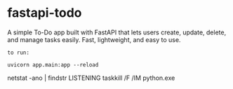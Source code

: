 # fastapi-todo

A simple To-Do app built with FastAPI that lets users create, update, delete, and manage tasks easily. Fast, lightweight, and easy to use.

```
to run:

uvicorn app.main:app --reload
```

netstat -ano | findstr LISTENING
taskkill /F /IM python.exe
